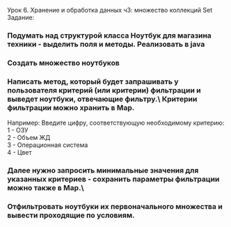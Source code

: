 Урок 6. Хранение и обработка данных ч3: множество коллекций Set\
Задание:
### Подумать над структурой класса Ноутбук для магазина техники - выделить поля и методы. Реализовать в java
### Создать множество ноутбуков
### Написать метод, который будет запрашивать у пользователя критерий (или критерии) фильтрации и выведет ноутбуки, отвечающие фильтру.\ Критерии фильтрации можно хранить в Map.
Например:
Введите цифру, соответствующую необходимому критерию:\
1 - ОЗУ\
2 - Объем ЖД\
3 - Операционная система\
4 - Цвет
### Далее нужно запросить минимальные значения для указанных критериев - сохранить параметры фильтрации можно также в Map.\
### Отфильтровать ноутбуки их первоначального множества и вывести проходящие по условиям.
